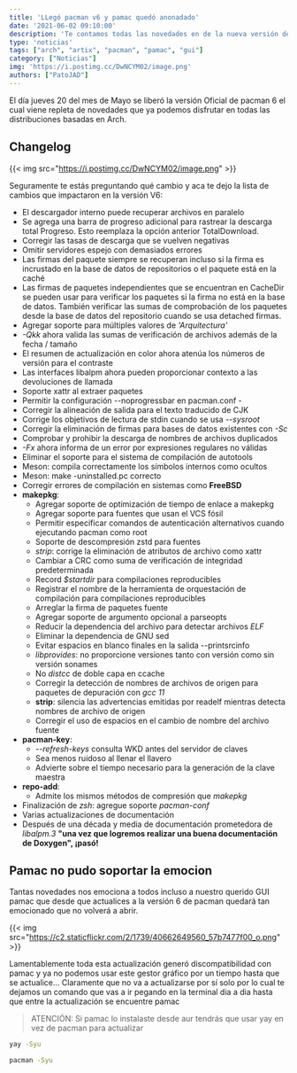 ```yaml
---
title: 'LLegó pacman v6 y pamac quedó anonadado'
date: '2021-06-02 09:10:00'
description: 'Te contamos todas las novedades en de la nueva versión de pacman y que es lo que está pasando con la mítica GUI pamac'
type: 'noticias'
tags: ["arch", "artix", "pacman", "pamac", "gui"]
category: ["Noticias"]
img: 'https://i.postimg.cc/DwNCYM02/image.png'
authors: ["PatoJAD"]
---
```


El día jueves 20 del mes de Mayo se liberó la versión Oficial de pacman 6 el cual viene repleta de novedades que ya podemos disfrutar en todas las distribuciones basadas en Arch.

## Changelog

{{< img src="https://i.postimg.cc/DwNCYM02/image.png" >}}

Seguramente te estás preguntando qué cambio y aca te dejo la lista de cambios que impactaron en la versión V6:

* El descargador interno puede recuperar archivos en paralelo
* Se agrega una barra de progreso adicional para rastrear la descarga total Progreso. Esto reemplaza la opción anterior TotalDownload.
* Corregir las tasas de descarga que se vuelven negativas
* Omitir servidores espejo con demasiados errores
* Las firmas del paquete siempre se recuperan incluso si la firma es incrustado en la base de datos de repositorios o el paquete está en la caché
* Las firmas de paquetes independientes que se encuentran en CacheDir se pueden usar para verificar los paquetes si la firma no está en la base de datos. También verificar las sumas de comprobación de los paquetes desde la base de datos del repositorio cuando se usa detached firmas.
* Agregar soporte para múltiples valores de *'Arquitectura'*
* *-Qkk* ahora valida las sumas de verificación de archivos además de la fecha / tamaño
* El resumen de actualización en color ahora atenúa los números de versión para el contraste
* Las interfaces libalpm ahora pueden proporcionar contexto a las devoluciones de llamada
* Soporte xattr al extraer paquetes
* Permitir la configuración --noprogressbar en pacman.conf -
* Corregir la alineación de salida para el texto traducido de CJK
* Corrige los objetivos de lectura de stdin cuando se usa *--sysroot*
* Corregir la eliminación de firmas para bases de datos existentes con *-Sc*
* Comprobar y prohibir la descarga de nombres de archivos duplicados
* *-Fx* ahora informa de un error por expresiones regulares no válidas
* Eliminar el soporte para el sistema de compilación de autotools
* Meson: compila correctamente los símbolos internos como ocultos
* Meson: make -uninstalled.pc correcto
* Corregir errores de compilación en sistemas como **FreeBSD**
* **makepkg**:
    * Agregar soporte de optimización de tiempo de enlace a makepkg
    * Agregar soporte para fuentes que usan el VCS fósil
    * Permitir especificar comandos de autenticación alternativos cuando ejecutando pacman como root
    * Soporte de descompresión zstd para fuentes
    * *strip*: corrige la eliminación de atributos de archivo como xattr
    * Cambiar a CRC como suma de verificación de integridad predeterminada
    * Record *$startdir* para compilaciones reproducibles
    * Registrar el nombre de la herramienta de orquestación de compilación para compilaciones reproducibles
    * Arreglar la firma de paquetes fuente
    * Agregar soporte de argumento opcional a parseopts
    * Reducir la dependencia del archivo para detectar archivos *ELF*
    * Eliminar la dependencia de GNU sed
    * Evitar espacios en blanco finales en la salida --printsrcinfo
    * *libprovides*: no proporcione versiones tanto con versión como sin versión sonames
    * No *distcc* de doble capa en ccache
    * Corregir la detección de nombres de archivos de origen para paquetes de depuración con *gcc 11*
    * **strip**: silencia las advertencias emitidas por readelf mientras detecta nombres de archivo de origen
    * Corregir el uso de espacios en el cambio de nombre del archivo fuente
* **pacman-key**:
    * *--refresh-keys* consulta WKD antes del servidor de claves
    * Sea menos ruidoso al llenar el llavero
    * Advierte sobre el tiempo necesario para la generación de la clave maestra
* **repo-add**:
    * Admite los mismos métodos de compresión que *makepkg*
* Finalización de *zsh*: agregue soporte *pacman-conf*
* Varias actualizaciones de documentación
* Después de una década y media de documentación prometedora de *libalpm.3* **"una vez que logremos realizar una buena documentación de Doxygen", ¡pasó!**

## Pamac no pudo soportar la emocion

Tantas novedades nos emociona a todos incluso a nuestro querido GUI pamac que desde que actualices a la versión 6 de pacman quedará tan emocionado que no volverá a abrir.

{{< img src="https://c2.staticflickr.com/2/1739/40662649560_57b7477f00_o.png" >}}

Lamentablemente toda esta actualización generó discompatibilidad con pamac y ya no podemos usar este gestor gráfico por un tiempo hasta que se actualice… Claramente que no va a actualizarse por sí solo por lo cual te dejamos un comando que vas a ir pegando en la terminal dia a dia hasta que entre la actualización se encuentre pamac

> ATENCIÓN: Si pamac lo instalaste desde aur tendrás que usar yay en vez de pacman para actualizar

```bash
yay -Syu
```

```bash
pacman -Syu
```
